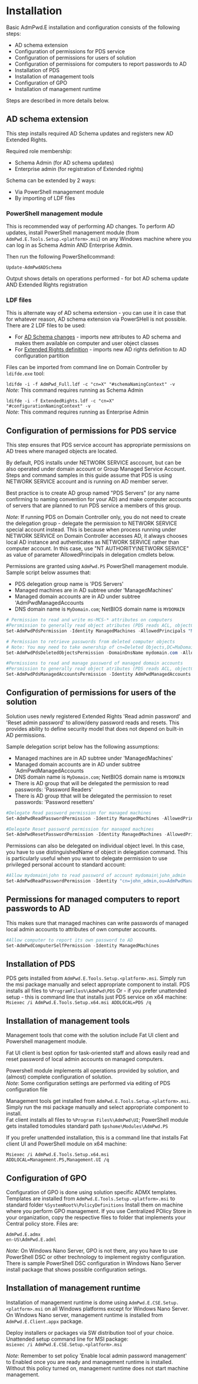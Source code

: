 # Installation
Basic AdmPwd.E installation and configuration consists of the following steps:
* AD schema extension
* Configuration of permissions for PDS service
* Configuration of permissions for users of solution
* Configuration of permissions for computers to report passwords to AD
* Installation of PDS
* Installation of management tools
* Configuration of GPO
* Installation of management runtime

Steps are described in more details below.

## AD schema extension
This step installs required AD Schema updates and registers new AD Extended Rights.

Required role membership:
* Schema Admin (for AD schema updates)
* Enterprise admin (for registration of Extended rights)

Schema can be extended by 2 ways:
* Via PowerShell management module
* By importing of LDF files

### PowerShell management module
This is recommended way of performing AD changes.
To perform AD updates, install PowerShell management module (from `AdmPwd.E.Tools.Setup.<platform>.msi`) on any Windows machine where you can log in as Schema Admin AND Enterprise Admin.

Then run the following PowerShellcommand:

`Update-AdmPwdADSchema`

Output shows details on operations performed - for bot AD schema update AND Extended Rights registration

### LDF files
This is alternate way of AD schema extension - you can use it in case that for whatever reason, AD schema extension via PowerSHell is not possible. There are 2 LDF files to be used:
* For [AD Schema changes](https://gcstoragedownload.blob.core.windows.net/download/AdmPwd.E/Schema/AdmPwd_Full.zip) - imports new attributes to AD schema and makes them available on computer and user object classes
* For [Extended Rights definition](https://gcstoragedownload.blob.core.windows.net/download/AdmPwd.E/Schema/ExtendedRights.zip) - imports new AD rights definition to AD configuration partition

Files can be imported from command line on Domain Controller by `ldifde.exe` tool:  

`ldifde -i -f AdmPwd_Full.ldf -c "cn=X" "#schemaNamingContext" -v`  
*Note*: This command requires running as Schema Admin  

`ldifde -i -f ExtendedRights.ldf -c "cn=X" "#configurationNamingContext" -v`  
*Note*: This command requires running as Enterprise Admin

## Configuration of permissions for PDS service

This step ensures that PDS service account has appropriate permissions on AD trees where managed objects are located.

By default, PDS installs under NETWORK SERVICE asccount, but can be also operated under domain account or Group Managed Service Account. Steps and command samples in this guide assume that PDS is using NETWORK SERVICE account and is running on AD member server.

Best practice is to create AD group named "PDS Servers" (or any name confirming to naming convention for your AD) and make computer accounts of servers that are planned to run PDS service a members of this group.

*Note*: If running PDS on Domain Controller only, you do not need to create the delegation group - delegate the permission to NETWORK SERVICE special account instead. This is because when process running under NETWORK SERVICE on Domain Controller accesses AD, it always chooses local AD instance and authenticates as NETWORK SERVICE rather than computer account. In this case, use "NT AUTHORITY\NETWORK SERVICE" as value of parameter AllowedPrincipals in delegation cmdlets below.

Permissions are granted using `AdmPwd.PS` PowerShell management module. Sample script below assumes that:
* PDS delegation group name is 'PDS Servers'
* Managed machines are in AD subtree under 'ManagedMachines'
* Managed domain accounts are in AD under subtree 'AdmPwdManagedAccounts
* DNS domain name is `MyDomain.com`; NetBIOS domain name is `MYDOMAIN`

```PowerShell
# Permission to read and write ms-MCS-* attributes on computers
#Persmission to generally read object atributes (PDS reads ACL, objectClass and objectSid attributes during access control check)
Set-AdmPwdPdsPermission -Identity ManagedMachines -AllowedPrincipals "MYDOMAIN\PDS Servers"

# Permission to retrieve passwords from deleted computer objects
# Note: You may need to take ownership of cn=Deleted Objects,DC=MaDomain,DC=com to be able to perform this delegation
Set-AdmPwdPdsDeletedObjectsPermission -DomainDnsName mydomain.com -AllowedPrincipals "MYDOMAIN\PDS Servers"

#Permissions to read and manage password of managed domain accounts
#Persmission to generally read object atributes (PDS reads ACL, objectClass and objectSid attributes during access control check)
Set-AdmPwdPdsManagedAccountsPermission -Identity AdmPwdManagedAccounts -AllowedPrincipals "MYDOMAIN\PDS Servers"

```

## Configuration of permissions for users of the solution
Solution uses newly registered Extended Rights 'Read admin password' and 'Reset admin password' to allow/deny password reads and resets. This provides ability to define security model that does not depend on built-in AD permissions.

Sample delegation script below has the following assumptions:
* Managed machines are in AD subtree under 'ManagedMachines'
* Managed domain accounts are in AD under subtree 'AdmPwdManagedAccounts
* DNS domain name is `MyDomain.com`; NetBIOS domain name is `MYDOMAIN`
* There is AD group that will be delegated the permission to read passwords: 'Password Readers'
* There is AD group tthat will be delegated the permission to reset passwords: 'Password resetters'

```PowerShell
#Delegate Read password permission for managed machines
Set-AdmPwdReadPasswordPermission -Identity ManagedMachines -AllowedPrincipals "MYDOMAIN\Password Readers"

#Delegate Reset password permission for managed machines
Set-AdmPwdResetPasswordPermission -Identity ManagedMachines -AllowedPrincipals "MYDOMAIN\Password Resetters"
```

Permissions can also be delegated on individual object level. In this case, you have to use distinguishedName of object in delegation command. This is particularly useful when you want to delegate permission to use privileged personal account to standard account:

```PowerShell
#Allow mydomain\john to read password of account mydomain\john_admin
Set-AdmPwdReadPasswordPermission -Identity "cn=john_admin,ou=AdmPwdManagedAccounts,dc=mydomain,dc=com" -AllowedPrincipals "MYDOMAIN\john"
```

## Permissions for managed computers to report passwords to AD
This makes sure that managed machines can write passwords of managed local admin accounts to attributes of own computer accounts.

```PowerShell
#Allow computer to report its own password to AD
Set-AdmPwdComputerSelfPermission -Identity ManagedMachines
```

## Installation of PDS
PDS gets installed from `AdmPwd.E.Tools.Setup.<platform>.msi`. Simply run the msi package manually and select appropriate component to install. PDS installs all files to `%ProgramFiles%\AdmPwd\PDS`
Or - if you prefer unattended setup - this is command line that installs just PDS service on x64 machine:  
`Msiexec /i AdmPwd.E.Tools.Setup.x64.msi ADDLOCAL=PDS /q`

## Installation of management tools
Management tools that come with the solution include Fat UI client and Powershell management module.

Fat UI client is best option for task-oriented staff and allows easily read and reset password of local admin accounts on managed computers.

Powershell module implements all operations provided by solution, and (almost) complete configuration of solution.  
*Note*: Some configuration settings are performed via editing of PDS configuration file

Management tools get installed from `AdmPwd.E.Tools.Setup.<platform>.msi`. Simply run the msi package manually and select appropriate component to install.  
Fat client installs all files to `%Program Files%\AdmPwd\UI`; PowerShell module gets installed tomodules  standard path `$pshome\Modules\AdmPwd.PS`

If you prefer unattended installation, this is a command line that installs Fat client UI and PowerShell module on x64 machine:

`Msiexec /i AdmPwd.E.Tools.Setup.x64.msi ADDLOCAL=Management.PS,Management.UI /q`

## Configuration of GPO
Configuration of GPO is done using solution specific ADMX templates. Templates are installed from `AdmPwd.E.Tools.Setup.<platform>.msi` to standard folder `%SystemRoot%\PolicyDefinitions`
Install them on machine where you perform GPO management. If you use Centralized POlicy Store in your organization, copy the respective files to folder that implements your Central policy store. Files are:  
```
AdmPwd.E.admx
en-US\AdmPwd.E.adml
```

*Note*: On Windows Nano Server, GPO is not there, any you have to use PowerShell DSC or other trechnology to implement registry configuration. There is sample PowerShell DSC configuration in Windows Nano Server install package that shows possible configuration setings.

## Installation of management runtime
Installation of management runtime is dome using `AdmPwd.E.CSE.Setup.<platform>.msi` on all Windows platforms except for Windows Nano Server. On Windows Nano server, management runtime is installed from `AdmPwd.E.Client.appx` package.

Deploy installers or packages via SW distribution tool of your choice. Unattended setup command line for MSI package:  
`msiexec /i AdmPwd.E.CSE.Setup.<platform>.msi`

*Note*: Remember to set policy 'Enable local admin password management' to Enabled once you are ready and management runtime is installed. Without this policy turned on, management runtime does not start machine management.

